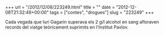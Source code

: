 +++
url = "/2012/12/08/223249.html"
title = ""
date = "2012-12-08T21:32:49+00:00"
tags = ["contes", "drogues"]
slug = "223249"
+++

Cada vegada que Iuri Gagarin superava els 2 g/l alcohol en sang afloraven records del viatge teòricament suprimits en l'Institut Pavlov.
